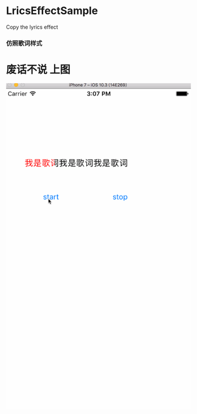# LricsEffectSample
Copy the lyrics effect
###  仿照歌词样式
废话不说 上图  
=================================== 
 ![image](https://github.com/misszkl/LricsEffectSample/blob/master/sample.gif)

